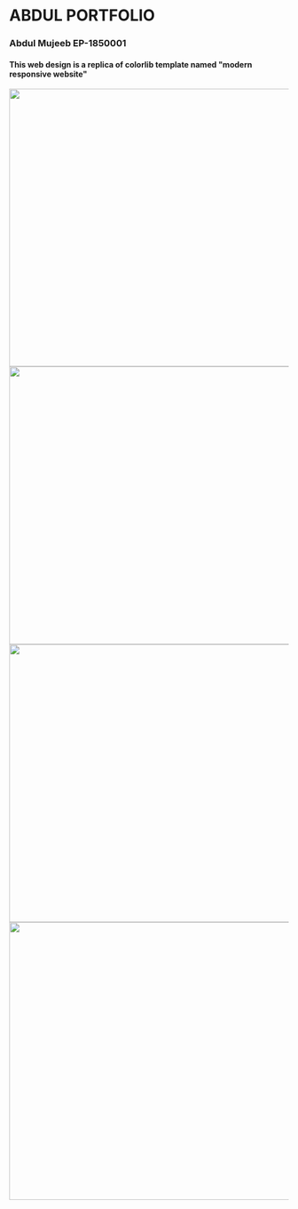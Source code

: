 # ABDUL PORTFOLIO
<h3> Abdul Mujeeb EP-1850001</h3>
<h4>This web design is a replica of colorlib template named "modern responsive website"</h4>

<img src="https://raw.githubusercontent.com/appflexion/ipt_assignment_01/master/images/screenshots/Capture1.JPG" width="700px" height="500px"> 
<img src="https://raw.githubusercontent.com/appflexion/ipt_assignment_01/master/images/screenshots/Capture2.JPG" width="700px" height="500px">
<img src="https://raw.githubusercontent.com/appflexion/ipt_assignment_01/master/images/screenshots/Capture3.JPG" width="700px" height="500px">
<img src="https://raw.githubusercontent.com/appflexion/ipt_assignment_01/master/images/screenshots/Capture4.JPG" width="700px" height="500px">

